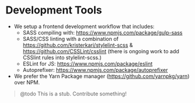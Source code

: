 # Development Tools

* We setup a frontend development workflow that includes:
    * SASS compiling with: <https://www.npmjs.com/package/gulp-sass>
    * SASS/CSS linting with a combination of <https://github.com/kristerkari/stylelint-scss> & <https://github.com/CSSLint/csslint> (there is ongoing work to add CSSlint rules into stylelint-scss.)
    * ESLint for JS: <https://www.npmjs.com/package/eslint>
    * Autoprefixer: <https://www.npmjs.com/package/autoprefixer>
* We prefer the Yarn Package manager (<https://github.com/yarnpkg/yarn>) over NPM.

> @todo This is a stub. Contribute something!
